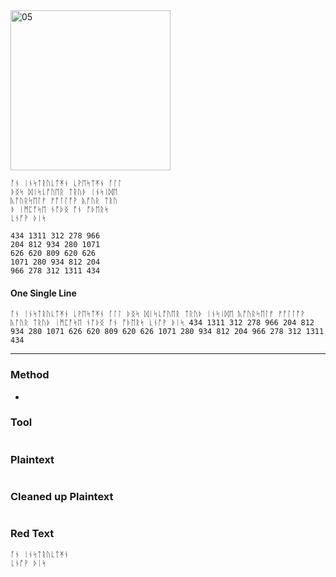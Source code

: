 <img src="https://github.com/iBotPeaches/cicada_3301/raw/master/liber_primus/16.jpg" width="256" alt="05">

```
ᚪᚾ ᛁᚾᛋᛏᚱᚢᚳᛏᛡᚾ ᚳᚹᛖᛋᛏᛡᚾ ᚪᛚᛚ
ᚦᛝᛋ ᛞᛁᛋᚳᚩᚢᛖᚱ ᛏᚱᚢᚦ ᛁᚾᛋᛁᛞᛖ
ᚣᚩᚢᚱᛋᛖᛚᚠ ᚠᚩᛚᛚᚩᚹ ᚣᚩᚢᚱ ᛏᚱᚢ
ᚦ ᛁᛗᛈᚩᛋᛖ ᚾᚩᚦᛝ ᚩᚾ ᚩᚦᛖᚱᛋ
ᚳᚾᚩᚹ ᚦᛁᛋ

434 1311 312 278 966
204 812 934 280 1071
626 620 809 620 626
1071 280 934 812 204
966 278 312 1311 434
```

#### One Single Line

```
ᚪᚾ ᛁᚾᛋᛏᚱᚢᚳᛏᛡᚾ ᚳᚹᛖᛋᛏᛡᚾ ᚪᛚᛚ ᚦᛝᛋ ᛞᛁᛋᚳᚩᚢᛖᚱ ᛏᚱᚢᚦ ᛁᚾᛋᛁᛞᛖ ᚣᚩᚢᚱᛋᛖᛚᚠ ᚠᚩᛚᛚᚩᚹ ᚣᚩᚢᚱ ᛏᚱᚢᚦ ᛁᛗᛈᚩᛋᛖ ᚾᚩᚦᛝ ᚩᚾ ᚩᚦᛖᚱᛋ ᚳᚾᚩᚹ ᚦᛁᛋ 434 1311 312 278 966 204 812 934 280 1071 626 620 809 620 626 1071 280 934 812 204 966 278 312 1311 434
```

---

### Method

*

### Tool

```
```

### Plaintext

```

```

### Cleaned up Plaintext

```

```

### Red Text

```
ᚪᚾ ᛁᚾᛋᛏᚱᚢᚳᛏᛡᚾ
ᚳᚾᚩᚹ ᚦᛁᛋ
```

